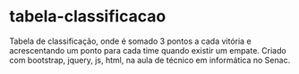# tabela-classificacao
Tabela de classificação, onde é somado 3 pontos a cada vitória e acrescentando um ponto para cada time quando existir um empate. Criado com bootstrap, jquery, js, html, na aula de técnico em informática no Senac. 
